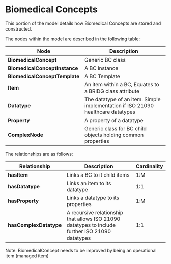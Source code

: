 # Biomedical Concepts

This portion of the model details how Biomedical Concepts are stored and constructed.



The nodes within the model are described in the following table:

| **Node** | **Description** |
| --- | --- |
| **BiomedicalConcept** | Generic BC class |
| **BiomedicalConceptInstance** | A BC instance |
| **BiomedicalConceptTemplate** | A BC Template |
| **Item** | An item within a BC, Equates to a BRIDG class attribute |
| **Datatype** | The datatype of an item. Simple implementation if ISO 21090 healthcare datatypes |
| **Property** | A property of a datatype |
| **ComplexNode** | Generic class for BC child objects holding common properties |

The relationships are as follows:

| **Relationship** | **Description** | **Cardinality** |
| --- | --- | --- |
| **hasItem** | Links a BC to it child items | 1:M |
| **hasDatatype** | Links an item to its datatype | 1:1 |
| **hasProperty** | Links a datatype to its properties | 1:M |
| **hasComplexDatatype** | A recursive relationship that allows ISO 21090 datatypes to include further ISO 21090 datatypes | 1:1 |

Note: BiomedicalConcept needs to be improved by being an operational item (managed item)